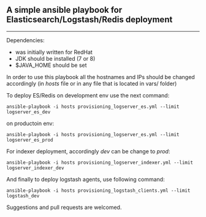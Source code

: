 ## A simple ansible playbook for Elasticsearch/Logstash/Redis deployment
----------------------------------------------------------------------

Dependencies:
* was initially written for RedHat
* JDK should be installed (7 or 8)
* $JAVA_HOME should be set


In order to use this playbook all the hostnames and IPs should be changed accordingly (in *hosts* file or in any file that is located in vars/ folder)

To deploy ES/Redis on development env use the next command:

```
ansible-playbook -i hosts provisioning_logserver_es.yml --limit logserver_es_dev
```

on productoin env:

``` 
ansible-playbook -i hosts provisioning_logserver_es.yml --limit logserver_es_prod
```


For indexer deployment, accordingly *dev* can be change to *prod*:

```
ansible-playbook -i hosts provisioning_logserver_indexer.yml --limit logserver_indexer_dev
```


And finally to deploy logstash agents, use following command:

```
ansible-playbook -i hosts provisioning_logstash_clients.yml --limit logstash_dev
```


Suggestions and pull requests are welcomed.
